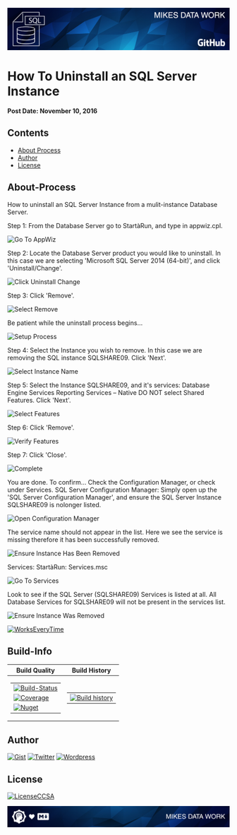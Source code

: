 ![MIKES DATA WORK GIT REPO](https://raw.githubusercontent.com/mikesdatawork/images/master/git_mikes_data_work_banner_01.png "Mikes Data Work")        

# How To Uninstall an SQL Server Instance
**Post Date: November 10, 2016**        



## Contents    
- [About Process](##About-Process)  
- [Author](#Author)  
- [License](#License)       

## About-Process

<p>How to uninstall an SQL Server Instance from a mulit-instance Database Server.</p>

Step 1:
From the Database Server go to StartàRun, and type in appwiz.cpl.

![Go To AppWiz]( https://mikesdatawork.files.wordpress.com/2016/11/image0019.png "Go To AppWiz")
 
Step 2:
Locate the Database Server product you would like to uninstall. In this case we are selecting 'Microsoft SQL Server 2014 (64-bit)', and click 'Uninstall/Change'.

![Click Uninstall Change]( https://mikesdatawork.files.wordpress.com/2016/11/image0026.png "Click Uninstall Change")
 
Step 3:
Click 'Remove'.

![Select Remove]( https://mikesdatawork.files.wordpress.com/2016/11/image0032.png "Select Remove")
 
Be patient while the uninstall process begins…

![Setup Process]( https://mikesdatawork.files.wordpress.com/2016/11/image0042.png "Wait For Setup Process")
 
Step 4:
Select the Instance you wish to remove. In this case we are removing the SQL instance SQLSHARE09.
Click 'Next'.

![Select Instance Name]( https://mikesdatawork.files.wordpress.com/2016/11/image0052.png "Select Instance Name")
 
Step 5:
Select the Instance SQLSHARE09, and it's services:
Database Engine Services
Reporting Services – Native
DO NOT select Shared Features.
Click 'Next'.

![Select Features]( https://mikesdatawork.files.wordpress.com/2016/11/image0062.png "Select Features")
 
Step 6:
Click 'Remove'.

![Verify Features]( https://mikesdatawork.files.wordpress.com/2016/11/image0072.png "Verify Features")
 
Step 7:
Click 'Close'.

![Complete]( https://mikesdatawork.files.wordpress.com/2016/11/image0083.png "Complete")
 
You are done.
To confirm…
Check the Configuration Manager, or check under Services.
SQL Server Configuration Manager:
Simply open up the 'SQL Server Configuration Manager', and ensure the SQL Server Instance SQLSHARE09 is nolonger listed.

![Open Configuration Manager]( https://mikesdatawork.files.wordpress.com/2016/11/image0092.png "Open Configuration Manager")
 
The service name should not appear in the list. Here we see the service is missing therefore it has been successfully removed.

![Ensure Instance Has Been Removed]( https://mikesdatawork.files.wordpress.com/2016/11/image0102.png "Ensure Instance Has Been Removed")
 
Services:
StartàRun: Services.msc

![Go To Services]( https://mikesdatawork.files.wordpress.com/2016/11/image0111.png "Go To Services")
 
Look to see if the SQL Server (SQLSHARE09) Services is listed at all. All Database Services for SQLSHARE09 will not be present in the services list.

![Ensure Instance Was Removed]( https://mikesdatawork.files.wordpress.com/2016/11/image0121.png "Ensure Instance Was Removed")
 


[![WorksEveryTime](https://forthebadge.com/images/badges/60-percent-of-the-time-works-every-time.svg)](https://shitday.de/)

## Build-Info

| Build Quality | Build History |
|--|--|
|<table><tr><td>[![Build-Status](https://ci.appveyor.com/api/projects/status/pjxh5g91jpbh7t84?svg?style=flat-square)](#)</td></tr><tr><td>[![Coverage](https://coveralls.io/repos/github/tygerbytes/ResourceFitness/badge.svg?style=flat-square)](#)</td></tr><tr><td>[![Nuget](https://img.shields.io/nuget/v/TW.Resfit.Core.svg?style=flat-square)](#)</td></tr></table>|<table><tr><td>[![Build history](https://buildstats.info/appveyor/chart/tygerbytes/resourcefitness)](#)</td></tr></table>|

## Author

[![Gist](https://img.shields.io/badge/Gist-MikesDataWork-<COLOR>.svg)](https://gist.github.com/mikesdatawork)
[![Twitter](https://img.shields.io/badge/Twitter-MikesDataWork-<COLOR>.svg)](https://twitter.com/mikesdatawork)
[![Wordpress](https://img.shields.io/badge/Wordpress-MikesDataWork-<COLOR>.svg)](https://mikesdatawork.wordpress.com/)
    
## License
[![LicenseCCSA](https://img.shields.io/badge/License-CreativeCommonsSA-<COLOR>.svg)](https://creativecommons.org/share-your-work/licensing-types-examples/)

![Mikes Data Work](https://raw.githubusercontent.com/mikesdatawork/images/master/git_mikes_data_work_banner_02.png "Mikes Data Work")


